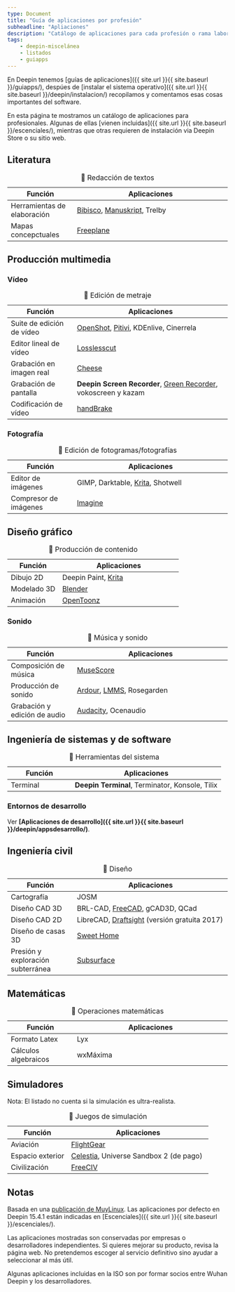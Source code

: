 ```yaml
---
type: Document
title: "Guía de aplicaciones por profesión"
subheadline: "Apliaciones"
description: "Catálogo de aplicaciones para cada profesión o rama laboral."
tags:
    - deepin-miscelánea
    - listados
    - guiapps
---
```


En Deepin tenemos [guías de aplicaciones]({{ site.url }}{{ site.baseurl }}/guiapps/), despúes de [instalar el sistema operativo]({{ site.url }}{{ site.baseurl }}/deepin/instalacion/) recopilamos y comentamos esas cosas importantes del software.

En esta página te mostramos un catálogo de aplicaciones para profesionales. Algunas de ellas [vienen incluidas]({{ site.url }}{{ site.baseurl }}/escenciales/), mientras que otras requieren de instalación via Deepin Store o su sitio web.

## Literatura
<table>
  <caption>🔖 Redacción de textos</caption>
  <colgroup>
    <col span="1" style="width: 30%;">
    <col span="1" style="width: 70%;">
      </colgroup>
  <thead>
    <tr>
      <th>Función</th>
      <th>Aplicaciones</th>
    </tr>
  </thead>
  <tbody>
    <tr>
      <td>Herramientas de elaboración</td>
      <td><a href="{{ site.url }}{{ site.baseurl }}/deepin/bibisco">Bibisco</a>, <a href="{{ site.url }}{{ site.baseurl }}/deepin/manuskript">Manuskript</a>, Trelby</td>
    </tr>
    <tr>
      <td>Mapas concepctuales</td>
      <td><a href="https://lignux.com/freeplane-un-editor-de-mapas-conceptuales/">Freeplane</a></td>
    </tr>
    </tbody>
</table>

## Producción multimedia
### Vídeo
<table>
  <caption>🔖 Edición de metraje</caption>
  <colgroup>
    <col span="1" style="width: 30%;">
    <col span="1" style="width: 70%;">
      </colgroup>
  <thead>
    <tr>
      <th>Función</th>
      <th>Aplicaciones</th>
    </tr>
  </thead>
  <tbody>
    <tr>
      <td>Suite de edición de vídeo</td>
      <td><a href="{{ site.url }}{{ site.baseurl }}/deepin/openshot">OpenShot</a>, <a href="{{ site.url }}{{ site.baseurl }}/deepin/pitivi">Pitivi</a>, KDEnlive, Cinerrela</td>
    </tr>
    <tr>
      <td>Editor lineal de vídeo</td>
      <td><a href="{{ site.url }}{{ site.baseurl }}/deepin/losslesscut">Losslesscut</a></td>
    </tr>
    <tr>
      <td>Grabación en imagen real</td>
      <td><a href="{{ site.url }}{{ site.baseurl }}/deepin/cheeseapp">Cheese</a></td>
    </tr>
    <tr>
      <td>Grabación de pantalla</td>
      <td><b>Deepin Screen Recorder</b>, <a href="{{ site.url }}{{ site.baseurl }}/deepin/green-recorder">Green Recorder</a>, vokoscreen y kazam</td>
    </tr>
    <tr>
      <td>Codificación de vídeo</td>
      <td><a href="{{ site.url }}{{ site.baseurl }}/deepin/handbrake">handBrake</a></td>
    </tr>
  </tbody>
</table>

### Fotografía
<table>
  <caption>🔖 Edición de fotogramas/fotografías</caption>
  <colgroup>
    <col span="1" style="width: 30%;">
    <col span="1" style="width: 70%;">
      </colgroup>
  <thead>
    <tr>
      <th>Función</th>
      <th>Aplicaciones</th>
    </tr>
  </thead>
  <tbody>
    <tr>
      <td>Editor de imágenes</td>
      <td>GIMP, Darktable, <a href="{{ site.url }}{{ site.baseurl }}/deepin/krita">Krita</a>, Shotwell</td>
    </tr>
    <tr>
      <td>Compresor de imágenes</td>
      <td><a href="{{ site.url }}{{ site.baseurl }}/deepin/imagineapp">Imagine</a></td>
    </tr>
  </tbody>
</table>

## Diseño gráfico
<table>
  <caption>🔖 Producción de contenido</caption>
  <colgroup>
    <col span="1" style="width: 30%;">
    <col span="1" style="width: 70%;">
      </colgroup>
  <thead>
    <tr>
      <th>Función</th>
      <th>Aplicaciones</th>
    </tr>
  </thead>
  <tbody>
    <tr>
      <td>Dibujo 2D</td>
      <td>Deepin Paint, <a href="{{ site.url }}{{ site.baseurl }}/deepin/krita">Krita</a></td>
    </tr>
    <tr>
      <td>Modelado 3D</td>
      <td><a href="{{ site.url }}{{ site.baseurl }}/deepin/blender">Blender</a></td>
    </tr>
    <tr>
      <td>Animación</td>
      <td><a href="{{ site.url }}{{ site.baseurl }}/deepin/opentoonz">OpenToonz</a></td>
    </tr>
    </tbody>
</table>

### Sonido
<table>
  <caption>🔖 Música y sonido</caption>
  <colgroup>
    <col span="1" style="width: 30%;">
    <col span="1" style="width: 70%;">
      </colgroup>
  <thead>
    <tr>
      <th>Función</th>
      <th>Aplicaciones</th>
    </tr>
  </thead>
  <tbody>
    <tr>
      <td>Composición de música</td>
      <td><a href="{{ site.url }}{{ site.baseurl }}/deepin/musescore">MuseScore</a></td>
    </tr>
    <tr>
      <td>Producción de sonido</td>
      <td><a href="{{ site.url }}{{ site.baseurl }}/deepin/ardour">Ardour</a>, <a href="{{ site.url }}{{ site.baseurl }}/deepin/lmms">LMMS</a>, Rosegarden</td>
    </tr>
    <tr>
      <td>Grabación y edición de audio</td>
      <td><a href="{{ site.url }}{{ site.baseurl }}/deepin/audacity">Audacity</a>, Ocenaudio</td>
    </tr>
  </tbody>
</table>

## Ingeniería de sistemas y de software
<table>
  <caption>🔖 Herramientas del sistema</caption>
  <colgroup>
    <col span="1" style="width: 30%;">
    <col span="1" style="width: 70%;">
      </colgroup>
  <thead>
    <tr>
      <th>Función</th>
      <th>Aplicaciones</th>
    </tr>
  </thead>
  <tbody>
    <tr>
      <td>Terminal</td>
      <td><b>Deepin Terminal</b>, Terminator, Konsole, Tilix</td>
    </tr>
    </tbody>
</table>

### Entornos de desarrollo

Ver **[Aplicaciones de desarrollo]({{ site.url }}{{ site.baseurl }}/deepin/appsdesarrollo/)**.

## Ingeniería civil
<table>
  <caption>🔖 Diseño</caption>
  <colgroup>
    <col span="1" style="width: 30%;">
    <col span="1" style="width: 70%;">
      </colgroup>
  <thead>
    <tr>
      <th>Función</th>
      <th>Aplicaciones</th>
    </tr>
  </thead>
  <tbody>
    <tr>
      <td>Cartografía</td>
      <td>JOSM</td>
    </tr>
    <tr>
      <td>Diseño CAD 3D</td>
      <td>BRL-CAD, <a href="{{ site.url }}{{ site.baseurl }}/deepin/freecad">FreeCAD</a>, gCAD3D, QCad</td>
    </tr>
    <tr>
      <td>Diseño CAD 2D</td>
      <td>LibreCAD, <a href="{{ site.url }}{{ site.baseurl }}/deepin/draftsight">Draftsight</a> (versión gratuita 2017)</td>
    </tr>
    <tr>
      <td>Diseño de casas 3D</td>
      <td><a href="{{ site.url }}{{ site.baseurl }}/deepin/freecad">Sweet Home</a></td>
    </tr>
    <tr>
      <td>Presión y exploración subterránea</td>
      <td><a href="{{ site.url }}{{ site.baseurl }}/deepin/subsurface">Subsurface</a></td>
    </tr>
    </tbody>
</table>

## Matemáticas
<table>
  <caption>🔖 Operaciones matemáticas</caption>
  <colgroup>
    <col span="1" style="width: 30%;">
    <col span="1" style="width: 70%;">
      </colgroup>
  <thead>
    <tr>
      <th>Función</th>
      <th>Aplicaciones</th>
    </tr>
  </thead>
  <tbody>
    <tr>
      <td>Formato Latex</td>
      <td>Lyx</td>
    </tr>
    <tr>
      <td>Cálculos algebraicos</td>
      <td>wxMáxima</td>
    </tr>
    </tbody>
</table>

## Simuladores
Nota: El listado no cuenta si la simulación es ultra-realista.
<table>
  <caption>🔖 Juegos de simulación</caption>
  <colgroup>
    <col span="1" style="width: 30%;">
    <col span="1" style="width: 70%;">
      </colgroup>
  <thead>
    <tr>
      <th>Función</th>
      <th>Aplicaciones</th>
    </tr>
  </thead>
  <tbody>
    <tr>
      <td>Aviación</td>
      <td><a href="{{ site.url }}{{ site.baseurl }}/deepin/flightgear">FlightGear</a></td>
    </tr>
    <tr>
      <td>Espacio exterior</td>
      <td><a href="{{ site.url }}{{ site.baseurl }}/deepin/celestia">Celestia</a>, Universe Sandbox 2 (de pago)</td>
    </tr>
    <tr>
      <td>Civilización</td>
      <td><a href="{{ site.url }}{{ site.baseurl }}/deepin/freeciv">FreeCIV</a></td>
    </tr>
  </tbody>
</table>

## Notas
Basada en una [publicación de MuyLinux](https://www.muylinux.com/2017/09/19/aplicaciones-por-defecto-ubuntu-18-04-2/). Las aplicaciones por defecto en Deepin 15.4.1 están indicadas en [Escenciales]({{ site.url }}{{ site.baseurl }}/escenciales/).

Las aplicaciones mostradas son conservadas por empresas o desarrolladores independientes. Si quieres mejorar su producto, revisa la página web. No pretendemos escoger al servicio definitivo sino ayudar a seleccionar al más útil.

Algunas aplicaciones incluidas en la ISO son por formar socios entre Wuhan Deepin y los desarrolladores.
